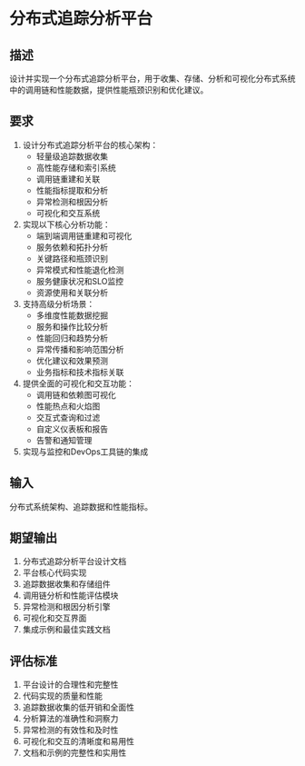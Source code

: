 # 分布式追踪分析平台

## 描述
设计并实现一个分布式追踪分析平台，用于收集、存储、分析和可视化分布式系统中的调用链和性能数据，提供性能瓶颈识别和优化建议。

## 要求
1. 设计分布式追踪分析平台的核心架构：
   - 轻量级追踪数据收集
   - 高性能存储和索引系统
   - 调用链重建和关联
   - 性能指标提取和分析
   - 异常检测和根因分析
   - 可视化和交互系统
2. 实现以下核心分析功能：
   - 端到端调用链重建和可视化
   - 服务依赖和拓扑分析
   - 关键路径和瓶颈识别
   - 异常模式和性能退化检测
   - 服务健康状况和SLO监控
   - 资源使用和关联分析
3. 支持高级分析场景：
   - 多维度性能数据挖掘
   - 服务和操作比较分析
   - 性能回归和趋势分析
   - 异常传播和影响范围分析
   - 优化建议和效果预测
   - 业务指标和技术指标关联
4. 提供全面的可视化和交互功能：
   - 调用链和依赖图可视化
   - 性能热点和火焰图
   - 交互式查询和过滤
   - 自定义仪表板和报告
   - 告警和通知管理
5. 实现与监控和DevOps工具链的集成

## 输入
分布式系统架构、追踪数据和性能指标。

## 期望输出
1. 分布式追踪分析平台设计文档
2. 平台核心代码实现
3. 追踪数据收集和存储组件
4. 调用链分析和性能评估模块
5. 异常检测和根因分析引擎
6. 可视化和交互界面
7. 集成示例和最佳实践文档

## 评估标准
1. 平台设计的合理性和完整性
2. 代码实现的质量和性能
3. 追踪数据收集的低开销和全面性
4. 分析算法的准确性和洞察力
5. 异常检测的有效性和及时性
6. 可视化和交互的清晰度和易用性
7. 文档和示例的完整性和实用性